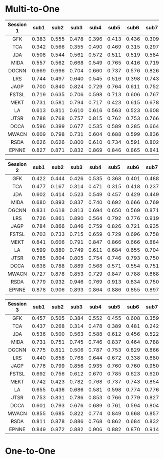 # Multi-to-One

|Session 1  | sub1 | sub2 | sub3 | sub4 | sub5 |  sub6 |  sub7 |  sub8 |  sub9 |  sub10 |  sub11 |  sub12 |  sub13 |  sub14 |  sub15 | Avg | 
| :----: | :----: | :----: | :----: | :----: | :----: | :----: | :----: | ---- | ---- | ---- | ---- | ---- | ---- | ---- | ---- | ---- |
GFK | 0.383 | 0.555 | 0.478 | 0.396 | 0.413 | 0.436 | 0.309 | 0.364 | 0.645 | 0.488 | 0.378 | 0.450 | 0.381 | 0.577 | 0.354 | 0.440
TCA | 0.342 | 0.566 | 0.355 | 0.490 | 0.469 | 0.315 | 0.297 | 0.463 | 0.407 | 0.252 | 0.468 | 0.217 | 0.282 | 0.387 | 0.242 | 0.370
| JDA  | 0.508 | 0.544 | 0.561 | 0.572 | 0.511 | 0.519 | 0.584 | 0.559 | 0.519 | 0.450 | 0.556 | 0.558 | 0.695 | 0.487 | 0.563 | 0.546
MIDA | 0.557 | 0.562 | 0.668 | 0.549 | 0.765 | 0.416 | 0.719 | 0.545 | 0.622 | 0.682 | 0.603 | 0.545 | 0.666 | 0.552 | 0.582 | 0.602
DGCNN | 0.669 | 0.696 | 0.704 | 0.660 | 0.737 | 0.576 | 0.826 | 0.645 | 0.717 | 0.825 | 0.724 | 0.743 | 0.539 | 0.569 | 0.678 | 0.687
LRS | 0.744 | 0.497 | 0.640 | 0.545 | 0.516 | 0.398 | 0.743 | 0.588 | 0.685 | 0.824 | 0.722 | 0.598 | 0.639 | 0.432 | 0.798 | 0.625
JAGP| 0.700 | 0.840 | 0.824 | 0.729 | 0.764 | 0.611 | 0.752 | 0.740 | 0.854 | 0.815 | 0.848 | 0.769 | 0.792 | 0.812 | 0.930 | 0.785
FSTSL| 0.719 | 0.635 | 0.706 | 0.598 | 0.713 | 0.606 | 0.767 | 0.656 | 0.588 | 0.659 | 0.757 | 0.680 | 0.615 | 0.559 | 0.545 | 0.654
MEKT| 0.731 | 0.581 | 0.794 | 0.717 | 0.423 | 0.615 | 0.678 | 0.639 | 0.774 | 0.629 | 0.620 | 0.684 | 0.757 | 0.678 | 0.521 | 0.656
LA| 0.613 | 0.811 | 0.610 | 0.616 | 0.563 | 0.523 | 0.608 | 0.803 | 0.792 | 0.608 | 0.707 | 0.554 | 0.623 | 0.608 | 0.596 | 0.642
JTSR| 0.788 | 0.768 | 0.757 | 0.815 | 0.762 | 0.753 | 0.766 | 0.739 | 0.745 | 0.743 | 0.776 | 0.776 | 0.747 | 0.723 | 0.750 | 0.761
DCCA| 0.596 | 0.399 | 0.677 | 0.535 | 0.589 | 0.285 | 0.664 | 0.430 | 0.554 | 0.648 | 0.615 | 0.495 | 0.652 | 0.456 | 0.610 | 0.547
MWACN| 0.609 | 0.798 | 0.731 | 0.604 | 0.688 | 0.599 | 0.836 | 0.729 | 0.816 | 0.744 | 0.939 | 0.756 | 0.730 | 0.625 | 0.654 | 0.724
RSDA| 0.626 | 0.626 | 0.800 | 0.610 | 0.734 | 0.591 | 0.802 | 0.830 | 0.831 | 0.804 | 0.871 | 0.685 | 0.860 | 0.650 | 0.743 | 0.738
EPNNE| 0.827 | 0.871 | 0.832 | 0.869 | 0.846 | 0.865 | 0.841 | 0.832 | 0.848 | 0.852 | 0.860 | 0.794 | 0.828 | 0.848 | 0.852 | 0.844

|Session 2  | sub1 | sub2 | sub3 | sub4 | sub5 |  sub6 |  sub7 |  sub8 |  sub9 |  sub10 |  sub11 |  sub12 |  sub13 |  sub14 |  sub15 | Avg | 
| :----: | :----: | :----: | :----: | :----: | :----: | :----: | :----: | ---- | ---- | ---- | ---- | ---- | ---- | ---- | ---- | ---- |
GFK | 0.422 | 0.444 | 0.426 | 0.535 | 0.368 | 0.401 | 0.488 | 0.548 | 0.379 | 0.435 | 0.409 | 0.349 | 0.388 | 0.385 | 0.414 | 0.426
TCA | 0.477 | 0.167 | 0.314 | 0.471 | 0.315 | 0.418 | 0.237 | 0.376 | 0.151 | 0.322 | 0.507 | 0.279 | 0.287 | 0.252 | 0.252 | 0.322
| JDA  | 0.602 | 0.414 | 0.523 | 0.549 | 0.457 | 0.429 | 0.449 | 0.593 | 0.474 | 0.500 | 0.488 | 0.575 | 0.528 | 0.617 | 0.590 | 0.519
MIDA | 0.680 | 0.893 | 0.837 | 0.740 | 0.692 | 0.666 | 0.769 | 0.697 | 0.537 | 0.716 | 0.339 | 0.477 | 0.528 | 0.745 | 0.827 | 0.676
DGCNN | 0.831 | 0.618 | 0.813 | 0.694 | 0.650 | 0.569 | 0.871 | 0.710 | 0.680 | 0.656 | 0.651 | 0.585 | 0.662 | 0.754 | 0.703 | 0.696
LRS | 0.726 | 0.861 | 0.890 | 0.564 | 0.792 | 0.776 | 0.919 | 0.572 | 0.629 | 0.671 | 0.500 | 0.507 | 0.726 | 0.529 | 0.875 | 0.702
JAGP| 0.784 | 0.866 | 0.846 | 0.759 | 0.826 | 0.721 | 0.935 | 0.750 | 0.780 | 0.677 | 0.710 | 0.736 | 0.661 | 0.678 | 0.973 | 0.780
FSTSL| 0.703 | 0.733 | 0.715 | 0.659 | 0.729 | 0.696 | 0.758 | 0.658 | 0.688 | 0.588 | 0.627 | 0.632 | 0.699 | 0.621 | 0.605 | 0.674
MEKT| 0.841 | 0.606 | 0.791 | 0.847 | 0.866 | 0.666 | 0.884 | 0.418 | 0.727 | 0.627 | 0.678 | 0.475 | 0.673 | 0.560 | 0.775 | 0.696
LA| 0.599 | 0.880 | 0.749 | 0.611 | 0.684 | 0.655 | 0.704 | 0.769 | 0.633 | 0.626 | 0.600 | 0.422 | 0.581 | 0.606 | 0.942 | 0.671
JTSR| 0.785 | 0.804 | 0.805 | 0.754 | 0.746 | 0.793 | 0.750 | 0.907 | 0.833 | 0.751 | 0.795 | 0.742 | 0.736 | 0.750 | 0.783 | 0.782
DCCA| 0.638 | 0.788 | 0.889 | 0.568 | 0.571 | 0.554 | 0.751 | 0.679 | 0.556 | 0.613 | 0.544 | 0.653 | 0.555 | 0.598 | 0.672 | 0.642
MWACN| 0.727 | 0.878 | 0.853 | 0.729 | 0.847 | 0.788 | 0.668 | 0.899 | 0.738 | 0.688 | 0.747 | 0.653 | 0.781 | 0.820 | 0.675 | 0.766
RSDA| 0.779 | 0.932 | 0.946 | 0.769 | 0.913 | 0.834 | 0.750 | 0.942 | 0.688 | 0.743 | 0.868 | 0.877 | 0.797 | 0.814 | 0.609 | 0.817
EPNNE| 0.878 | 0.906 | 0.893 | 0.864 | 0.886 | 0.855 | 0.897 | 0.840 | 0.851 | 0.839 | 0.832 | 0.826 | 0.864 | 0.810 | 0.934 | 0.865

|Session 3 | sub1 | sub2 | sub3 | sub4 | sub5 |  sub6 |  sub7 |  sub8 |  sub9 |  sub10 |  sub11 |  sub12 |  sub13 |  sub14 |  sub15 | Avg | 
| :----: | :----: | :----: | :----: | :----: | :----: | :----: | :----: | ---- | ---- | ---- | ---- | ---- | ---- | ---- | ---- | ---- |
GFK | 0.457 | 0.505 | 0.384 | 0.552 | 0.455 | 0.608 | 0.359 | 0.403 | 0.428 | 0.447 | 0.254 | 0.428 | 0.386 | 0.346 | 0.411 | 0.428
TCA | 0.437 | 0.268 | 0.314 | 0.478 | 0.389 | 0.481 | 0.242 | 0.485 | 0.294 | 0.228 | 0.327 | 0.174 | 0.337 | 0.363 | 0.271 | 0.339
| JDA  | 0.536 | 0.500 | 0.563 | 0.588 | 0.612 | 0.456 | 0.522 | 0.455 | 0.623 | 0.582 | 0.532 | 0.517 | 0.453 | 0.589 | 0.563 | 0.541
MIDA | 0.731 | 0.751 | 0.745 | 0.746 | 0.837 | 0.464 | 0.788 | 0.681 | 0.379 | 0.742 | 0.432 | 0.614 | 0.708 | 0.829 | 0.845 | 0.686
DGCNN | 0.775 | 0.811 | 0.506 | 0.787 | 0.753 | 0.829 | 0.866 | 0.675 | 0.556 | 0.726 | 0.577 | 0.642 | 0.624 | 0.798 | 0.724 | 0.710
LRS | 0.440 | 0.858 | 0.768 | 0.644 | 0.672 | 0.338 | 0.680 | 0.565 | 0.293 | 0.614 | 0.519 | 0.599 | 0.669 | 0.742 | 0.629 | 0.602
JAGP| 0.776 | 0.799 | 0.856 | 0.935 | 0.760 | 0.760 | 0.950 | 0.861 | 0.736 | 0.820 | 0.613 | 0.744 | 0.707 | 0.857 | 0.784 | 0.797
FSTSL| 0.692 | 0.756 | 0.612 | 0.670 | 0.785 | 0.623 | 0.620 | 0.607 | 0.476 | 0.595 | 0.404 | 0.546 | 0.706 | 0.696 | 0.616 | 0.627
MEKT| 0.742 | 0.423 | 0.782 | 0.768 | 0.737 | 0.743 | 0.854 | 0.834 | 0.528 | 0.687 | 0.533 | 0.559 | 0.629 | 0.731 | 0.749 | 0.687
LA| 0.655 | 0.436 | 0.686 | 0.581 | 0.598 | 0.774 | 0.776 | 0.834 | 0.700 | 0.741 | 0.679 | 0.484 | 0.621 | 0.770 | 0.876 | 0.681
JTSR| 0.753 | 0.831 | 0.786 | 0.853 | 0.766 | 0.779 | 0.827 | 0.757 | 0.738 | 0.770 | 0.782 | 0.747 | 0.785 | 0.840 | 0.810 | 0.788
DCCA| 0.601 | 0.793 | 0.676 | 0.689 | 0.761 | 0.594 | 0.804 | 0.710 | 0.465 | 0.626 | 0.396 | 0.555 | 0.630 | 0.680 | 0.592 | 0.638
MWACN| 0.855 | 0.685 | 0.822 | 0.774 | 0.849 | 0.668 | 0.857 | 0.715 | 0.407 | 0.769 | 0.579 | 0.641 | 0.738 | 0.850 | 0.693 | 0.727
RSDA| 0.811 | 0.878 | 0.886 | 0.768 | 0.862 | 0.684 | 0.832 | 0.760 | 0.550 | 0.783 | 0.552 | 0.712 | 0.712 | 0.875 | 0.702 | 0.758
EPNNE| 0.849 | 0.872 | 0.882 | 0.906 | 0.882 | 0.870 | 0.914 | 0.900 | 0.878 | 0.866 | 0.833 | 0.891 | 0.883 | 0.847 | 0.887 | 0.877


# One-to-One
